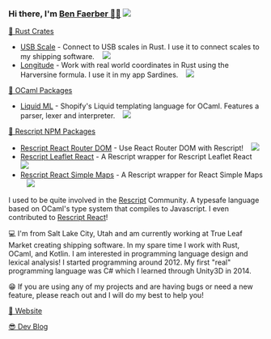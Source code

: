 ### Hi there, I'm [Ben Faerber 🦀🐪](https://benfaerber.github.io) ![](https://komarev.com/ghpvc/?username=benfaerber)

[🦀 Rust Crates](https://crates.io/users/benfaerber)
- [USB Scale](https://github.com/benfaerber/usb-scale) - Connect to USB scales in Rust. I use it to connect scales to my shipping software. &nbsp;&nbsp; [![](https://img.shields.io/crates/v/usb_scale.svg?logo=rust)](https://crates.io/crates/usb_scale)
- [Longitude](https://github.com/benfaerber/longitude) -  Work with real world coordinates in Rust using the Harversine formula. I use it in my app Sardines. &nbsp;&nbsp; [![](https://img.shields.io/crates/v/usb_scale.svg?logo=rust)](https://crates.io/crates/longitude)

[🐪 OCaml Packages](https://ocaml.org/packages/search?q=author%3A%22Ben%20Faerber%22)
- [Liquid ML](https://github.com/benfaerber/liquid-ml) - Shopify's Liquid templating language for OCaml. Features a parser, lexer and interpreter. &nbsp;&nbsp; [![](https://img.shields.io/badge/opam-v0.1.1-orange?logo=ocaml)](https://ocaml.org/p/liquid_ml/latest)

[🏫 Rescript NPM Packages](https://www.npmjs.com/~benfaerber)
- [Rescript React Router DOM](https://github.com/benfaerber/rescript-react-router-dom) - Use React Router DOM with Rescript! &nbsp;&nbsp; [![](https://img.shields.io/npm/v/rescript-react-router-dom.svg?logo=rescript)](https://www.npmjs.com/package/rescript-react-router-dom)
- [Rescript Leaflet React](https://github.com/benfaerber/rescript-leaflet-react) - A Rescript wrapper for Rescript Leaflet React &nbsp;&nbsp; [![](https://img.shields.io/npm/v/rescript-leaflet-react.svg?logo=rescript)](https://www.npmjs.com/package/rescript-leaflet-react)
- [Rescript React Simple Maps](https://github.com/benfaerber/rescript-react-simple-maps) - A Rescript wrapper for React Simple Maps &nbsp;&nbsp; [![](https://img.shields.io/npm/v/rescript-react-simple-maps.svg?logo=rescript)](https://www.npmjs.com/package/rescript-react-simple-maps)

I used to be quite involved in the [Rescript](https://rescript-lang.org/) Community. A typesafe language based on OCaml's type system that compiles to Javascript.
I even contributed to [Rescript React](https://github.com/rescript-lang/rescript-react)!

💻 I'm from Salt Lake City, Utah and am currently working at True Leaf Market creating shipping software. In my spare time I work with Rust, OCaml, and Kotlin. I am interested in programming language design and lexical analysis! I started programming around 2012. My first "real" programming language was C# which I learned through Unity3D in 2014.

😁 If you are using any of my projects and are having bugs or need a new feature, please reach out and I will do my best to help you!

[📒 Website](https://benfaerber.github.io)

[😎 Dev Blog](https://benfaerber.github.io/#/blog)
